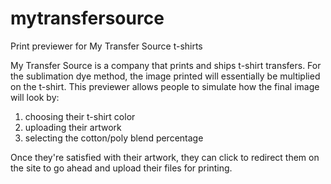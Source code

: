 # mytransfersource
Print previewer for My Transfer Source t-shirts

My Transfer Source is a company that prints and ships t-shirt transfers.
For the sublimation dye method, the image printed will essentially be multiplied on the t-shirt.
This previewer allows people to simulate how the final image will look by:
1) choosing their t-shirt color
2) uploading their artwork
3) selecting the cotton/poly blend percentage

Once they're satisfied with their artwork, they can click to redirect them on the site to go ahead and upload their files for printing.
